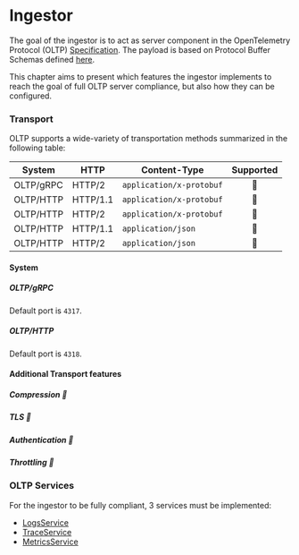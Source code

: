 # Ingestor

The goal of the ingestor is to act as server component in the OpenTelemetry Protocol (OLTP) [Specification](https://opentelemetry.io/docs/specs/otlp/). The payload is based on Protocol Buffer Schemas defined [here](https://github.com/open-telemetry/opentelemetry-proto/tree/main/opentelemetry/proto).

This chapter aims to present which features the ingestor implements to reach the goal of full OLTP server compliance, but also how they can be configured.

### Transport

OLTP supports a wide-variety of transportation methods summarized in the following table:

| System    | HTTP     | Content-Type             | Supported |
|---        |---       |---                       |:-:        |
| OLTP/gRPC | HTTP/2   | `application/x-protobuf` |🚧         |
| OLTP/HTTP | HTTP/1.1 | `application/x-protobuf` |🚧         |
| OLTP/HTTP | HTTP/2   | `application/x-protobuf` |🚧         |
| OLTP/HTTP | HTTP/1.1 | `application/json`       |🚧         |
| OLTP/HTTP | HTTP/2   | `application/json`       |🚧         |

#### System

##### OLTP/gRPC

Default port is `4317`.

##### OLTP/HTTP

Default port is `4318`.

#### Additional Transport features

##### Compression 🚧

##### TLS 🚧

##### Authentication 🚧

##### Throttling 🚧

### OLTP Services

For the ingestor to be fully compliant, 3 services must be implemented:

- [LogsService](https://github.com/open-telemetry/opentelemetry-proto/blob/main/opentelemetry/proto/collector/logs/v1/logs_service.proto)
- [TraceService](https://github.com/open-telemetry/opentelemetry-proto/blob/main/opentelemetry/proto/collector/trace/v1/trace_service.proto)
- [MetricsService](https://github.com/open-telemetry/opentelemetry-proto/blob/main/opentelemetry/proto/collector/metrics/v1/metrics_service.proto)
